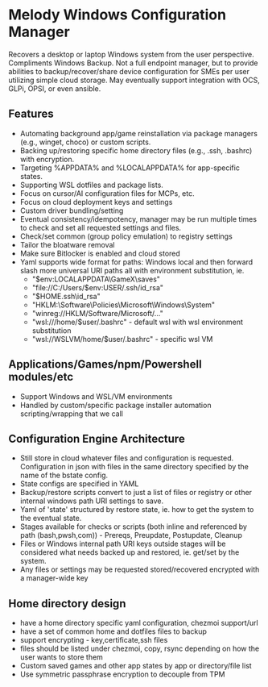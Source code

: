 
# Melody Windows Configuration Manager

Recovers a desktop or laptop Windows system from the user perspective.  Compliments Windows Backup.  Not a full endpoint manager, but to provide abilities to backup/recover/share device configuration for SMEs per user utilizing simple cloud storage.  May eventually support integration with OCS, GLPi, OPSI, or even ansible.

## Features

- Automating background app/game reinstallation via package managers (e.g., winget, choco) or custom scripts.
- Backing up/restoring specific home directory files (e.g., .ssh, .bashrc) with encryption.
- Targeting %APPDATA% and %LOCALAPPDATA% for app-specific states.
- Supporting WSL dotfiles and package lists.
- Focus on cursor/AI configuration files for MCPs, etc.
- Focus on cloud deployment keys and settings
- Custom driver bundling/setting
- Eventual consistency/idempotency, manager may be run multiple times to check and set all requested settings and files.
- Check/set common (group policy emulation) to registry settings
- Tailor the bloatware removal
- Make sure Bitlocker is enabled and cloud stored
- Yaml supports wide format for paths: Windows local and then forward slash more universal URI paths all with environment substitution, ie.
  - "$env:LOCALAPPDATA\GameX\saves"
  - "file://C:/Users/$env:USER/.ssh/id_rsa"
  - "$HOME\.ssh\id_rsa"
  - "HKLM:\Software\Policies\Microsoft\Windows\System"
  - "winreg://HKLM/Software/Microsoft/..."
  - "wsl:///home/$user/.bashrc" - default wsl with wsl environment substitution
  - "wsl://WSLVM/home/$user/.bashrc" - specific wsl VM

## Applications/Games/npm/Powershell modules/etc

- Support Windows and WSL/VM environments
- Handled by custom/specific package installer automation scripting/wrapping that we call

## Configuration Engine Architecture

- Still store in cloud whatever files and configuration is requested.  Configuration in json with files in the same directory specified by the name of the bstate config.
- State configs are specified in YAML
- Backup/restore scripts convert to just a list of files or registry or other internal windows path URI settings to save.
- Yaml of 'state' structured by restore state, ie. how to get the system to the eventual state.
- Stages available for checks or scripts (both inline and referenced by path (bash,pwsh,com)) - Prereqs, Preupdate, Postupdate, Cleanup
- Files or Windows internal path URI keys outside stages will be considered what needs backed up and restored, ie. get/set by the system.
- Any files or settings may be requested stored/recovered encrypted with a manager-wide key

## Home directory design

- have a home directory specific yaml configuration, chezmoi support/url
- have a set of common home and dotfiles files to backup
- support encrypting - key,certificate,ssh files
- files should be listed under chezmoi, copy, rsync depending on how the user wants to store them
- Custom saved games and other app states by app or directory/file list
- Use symmetric passphrase encryption to decouple from TPM
